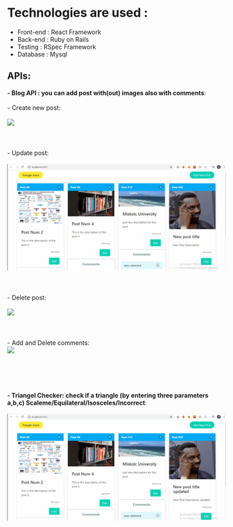# Technologies are used :
  - Front-end : React Framework
  - Back-end : Ruby on Rails
  - Testing : RSpec Framework
  - Database : Mysql

## APIs:
   **- Blog API : you can add post with(out) images also with comments**:<br>
    <br>
    - Create new post:<br>
    <br>
        ![](imgs/create.gif)
    <br>
    <br>
    <br>
    <br>
    - Update post:<br>
    <br>
        ![](imgs/update.gif)
    <br>
    <br>
    <br>
    <br>
    - Delete post:<br>
    <br>
        ![](imgs/delete.gif)
    <br>
    <br>
    <br>
    <br>
    - Add and Delete comments:<br>
        ![](imgs/comments.gif)
    <br>
    <br>
    <br>
    <br>
    <br>
    <br>
  **- Triangel Checker: check if a triangle (by entering three parameters a,b,c) Scaleme/Equilateral/Isosceles/Incorrect**:<br>
  <br>
        ![](imgs/triangle.gif)
    <br>
    <br>